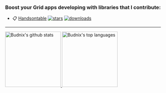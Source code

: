 ### Boost your Grid apps developing with libraries that I contribute:

- 📋 [Handsontable](https://github.com/handsontable/handsontable) [![stars](https://img.shields.io/github/stars/handsontable/handsontable?style=flat-square)](https://github.com/handsontable/handsontable) [![downloads](https://img.shields.io/npm/dt/handsontable?style=flat-square)](https://www.npmjs.com/package/handsontable)


---

<a href="https://www.linkedin.com/in/krzysztof-budnik-308a8b94/">
  <img height="180rem" src="https://github-readme-stats.vercel.app/api?username=budnix&show_icons=true" alt="Budnix's github stats" />
  <img height="180rem" src="https://github-readme-stats.vercel.app/api/top-langs/?username=budnix&layout=compact" alt="Budnix's top languages" />
</a>


